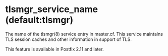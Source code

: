 # tlsmgr_service_name (default:tlsmgr) 

 The name of the tlsmgr(8) service entry in master.cf. This
service maintains TLS session caches and other information in support
of TLS. 

 This feature is available in Postfix 2.11 and later. 


